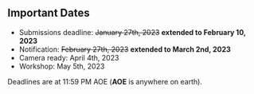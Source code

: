 

## Important Dates

- Submissions deadline:        ~~January 27th, 2023~~ **extended to February 10, 2023**
- Notification:                 ~~February 27th, 2023~~  **extended to March 2nd, 2023**
- Camera ready:     		April 4th, 2023
- Workshop:                     May 5th, 2023

Deadlines are at 11:59 PM AOE (**AOE** is anywhere on earth).
